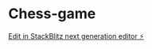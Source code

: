 # Chess-game

[Edit in StackBlitz next generation editor ⚡️](https://stackblitz.com/~/github.com/manojpvt27/Chess-game)